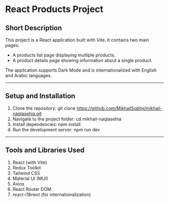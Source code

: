 # React Products Project

## Short Description

This project is a React application built with Vite. It contains two main pages:
- A products list page displaying multiple products.
- A product details page showing information about a single product.

The application supports Dark Mode and is internationalized with English and Arabic languages.

---

## Setup and Installation

1. Clone the repository: git clone https://github.com/MikhailSobhy/mikhail-naqlasehia.git
2. Navigate to the project folder: cd mikhail-naqlasehia
3. Install dependencies: npm install
4. Run the development server: npm run dev

---

## Tools and Libraries Used

1. React (with Vite)
2. Redux Toolkit
3. Tailwind CSS
4. Material UI (MUI)
5. Axios
6. React Router DOM
7. react-i18next (for internationalization)

